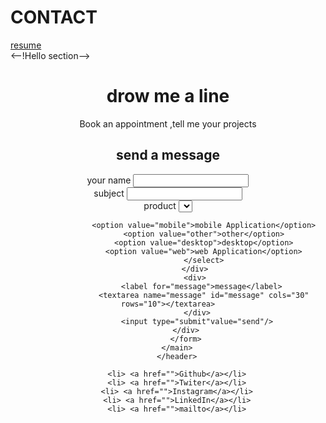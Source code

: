 # CONTACT<!DOCTYPE html>
<html lang="en"><head>
    <meta charset="UTF-8">
    <meta http-equiv="X-UA-Compatible"content="IE=edge">
    <meta name="viewport"content="width=device-width,initial-scale=1.0">
    <title>contact</title>
</head>
<body>
    <nav>
        <a href="index.html"> </a>
        <a href="service.html"></a>
        <a href="Portfolio.html"></a>
        <a href="">resume</a>
    </nav>
    <--!Hello section-->
    <header>
        <h1>drow me a line</h1>
        <p>
            Book an appointment ,tell me your projects
        </p>
        <!--content-->
        <main>
            <h2>
                send a message
            </h2>
            <form action="">
                <div>
                    <label for="name">your name</label>
                    <input type="text" id="name">
                </div>
                <div>
                    <label for="subject">subject</label>
                    <input type="text"name="subject"id="subject"/>
                </div>
                <div>
                    <label for="product">product</label>
                    <select name="product"id="product"></select>

                    <option value="mobile">mobile Application</option>
                    <option value="other">other</option>
                    <option value="desktop">desktop</option>
                    <option value="web">web Application</option>
                    </select>
                </div>
                <div>
                    <label for="message">message</label> 
                    <textarea name="message" id="message" cols="30" rows="10"></textarea>
                 </div>
                 <input type="submit"value="send"/>
            </div>
            </form>
        </main>
        </header>
</body>
<footer>
    
        <li> <a href="">Github</a></li>
        <li> <a href="">Twiter</a></li>
        <li> <a href="">Instagram</a></li>
        <li> <a href="">LinkedIn</a></li>
        <li> <a href="">mailto</a></li>


    
</footer>
</html>
